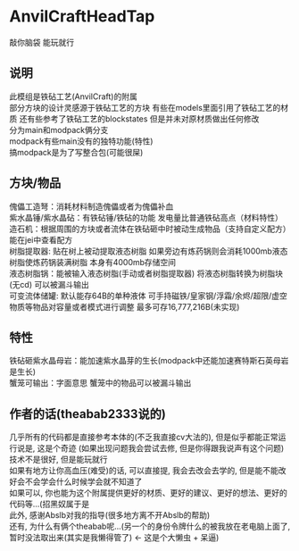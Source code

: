 # AnvilCraftHeadTap
敲你脑袋 能玩就行
## 说明
此模组是铁砧工艺(AnvilCraft)的附属  
部分方块的设计灵感源于铁砧工艺的方块 有些在models里面引用了铁砧工艺的材质 还有些参考了铁砧工艺的blockstates 但是并未对原材质做出任何修改  
分为main和modpack俩分支  
modpack有些main没有的独特功能(特性)  
搞modpack是为了写整合包(可能很屎)  
## 方块/物品
傀儡工造弩：消耗材料制造傀儡或者为傀儡补血  
紫水晶锤/紫水晶砧：有铁砧锤/铁砧的功能 发电量比普通铁砧高点（材料特性）  
造石机：根据周围的方块或者流体在铁砧砸中时被动生成物品（支持自定义配方） 能在jei中查看配方  
树脂提取器: 贴在树上被动提取液态树脂 如果旁边有炼药锅则会消耗1000mb液态树脂使炼药锅装满树脂 本身有4000mb存储空间  
液态树脂锅：能被输入液态树脂(手动或者树脂提取器) 将液态树脂转换为树脂块(无cd) 可以被漏斗输出  
可变流体储罐: 默认能存64B的单种液体 可手持磁铁/皇家钢/浮霜/余烬/超限/虚空物质等物品对容量或者模式进行调整 最多可存16,777,216B(未实现)  
## 特性
铁砧砸紫水晶母岩：能加速紫水晶芽的生长(modpack中还能加速赛特斯石英母岩是生长)  
蟹笼可输出：字面意思 蟹笼中的物品可以被漏斗输出  
## 作者的话(theabab2333说的)
几乎所有的代码都是直接参考本体的(不乏我直接cv大法的), 但是似乎都能正常运行说是, 这是个奇迹 (如果出现问题我会尝试去修, 但是你得跟我说声有这个问题)
技术不是很好, 但是能玩就行  
如果有地方让你高血压(难受)的话, 可以直接提, 我会去改会去学的, 但是能不能改好会不会学会什么时候学会就不知道了  
如果可以, 你也能为这个附属提供更好的材质、更好的建议、更好的想法、更好的代码等...(招黑奴属于是   
此外, 感谢Abslb对我的指导(很多地方离不开Abslb的帮助)  
还有, 为什么有俩个theabab呢...(另一个的身份令牌什么的被我放在老电脑上面了,暂时没法取出来(其实是我懒得管了) <- 这是个大懒虫 + 呆逼)